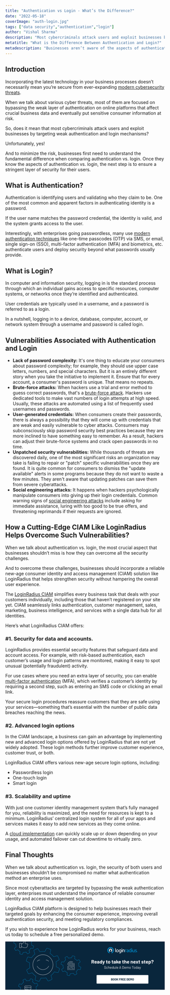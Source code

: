 ```yaml
---
title: "Authentication vs Login - What’s the Difference?"
date: "2022-05-18"
coverImage: "auth-login.jpg"
tags: ["data security","authentication","login"]
author: "Vishal Sharma"
description: "Most cybercriminals attack users and exploit businesses by targeting weak authentication and login mechanisms. Businesses first need to understand the fundamental difference between authentication and login. Once they know the aspects of authentication vs. login, the next step is to ensure a stringent layer of security for their users."
metatitle: "What is the Difference Between Authentication and Login?"
metadescription: "Businesses aren’t aware of the aspects of authentication vs. login. Here’s a good read explaining the difference between both and the importance of a CIAM."
---
```


## Introduction

Incorporating the latest technology in your business processes doesn’t necessarily mean you’re secure from ever-expanding [modern cybersecurity threats](https://www.loginradius.com/blog/identity/cybersecurity-attacks-business/). 

When we talk about various cyber threats, most of them are focused on bypassing the weak layer of authentication on online platforms that affect crucial business data and eventually put sensitive consumer information at risk. 

So, does it mean that most cybercriminals attack users and exploit businesses by targeting weak authentication and login mechanisms? 

Unfortunately, yes! 

And to minimize the risk, businesses first need to understand the fundamental difference when comparing authentication vs. login. Once they know the aspects of authentication vs. login, the next step is to ensure a stringent layer of security for their users. 

## What is Authentication?

Authentication is identifying users and validating who they claim to be. One of the most common and apparent factors in authenticating identity is a password. 

If the user name matches the password credential, the identity is valid, and the system grants access to the user.

Interestingly, with enterprises going passwordless, many use [modern authentication techniques](https://www.loginradius.com/authentication/) like one-time passcodes (OTP) via SMS, or email, single sign-on (SSO), multi-factor authentication (MFA) and biometrics, etc. authenticate users and deploy security beyond what passwords usually provide.

## What is Login? 

In computer and information security, logging in is the standard process through which an individual gains access to specific resources, computer systems, or networks once they’re identified and authenticated. 

User credentials are typically used in a username, and a password is referred to as a login. 

In a nutshell, logging in to a device, database, computer, account, or network system through a username and password is called login. 

## Vulnerabilities Associated with Authentication and Login 

* **Lack of password complexity:** It's one thing to educate your consumers about password complexity; for example, they should use upper case letters, numbers, and special characters. But it is an entirely different story when you take the initiative to implement it. Ensure that for every account, a consumer's password is unique. That means no repeats. 
* **Brute-force attacks:** When hackers use a trial and error method to guess correct passwords, that's a [brute-force attack](https://www.loginradius.com/blog/identity/brute-force-lockout/). Hackers use dedicated tools to make vast numbers of login attempts at high speed. Usually, these attacks are automated using a list of frequently used usernames and passwords.
* **User-generated credentials:** When consumers create their passwords, there is always a possibility that they will come up with credentials that are weak and easily vulnerable to cyber attacks. Consumers may subconsciously skip password security best practices because they are more inclined to have something easy to remember. As a result, hackers can adjust their brute-force systems and crack open passwords in no time.
* **Unpatched security vulnerabilities:** While thousands of threats are discovered daily, one of the most significant risks an organization may take is failing to repair or "patch" specific vulnerabilities once they are found. It is quite common for consumers to dismiss the "update available" alerts in some programs because they do not want to waste a few minutes. They aren't aware that updating patches can save them from severe cyberattacks.
* **Social engineering attacks:** It happens when hackers psychologically manipulate consumers into giving up their login credentials. Common warning signs of [social engineering attacks](https://www.loginradius.com/blog/identity/social-engineering-attacks/) include asking for immediate assistance, luring with too good to be true offers, and threatening reprimands if their requests are ignored.

## How a Cutting-Edge CIAM Like LoginRadius Helps Overcome Such Vulnerabilities?

When we talk about authentication vs. login, the most crucial aspect that businesses shouldn’t miss is how they can overcome all the security challenges. 

And to overcome these challenges, businesses should incorporate a reliable new-age consumer identity and access management (CIAM) solution like LoginRadius that helps strengthen security without hampering the overall user experience.

The [LoginRadius CIAM](https://www.loginradius.com/) simplifies every business task that deals with your customers individually, including those that haven’t registered on your site yet. CIAM seamlessly links authentication, customer management, sales, marketing, business intelligence, and services with a single data hub for all identities.

Here’s what LoginRadius CIAM offers: 

### #1.  Security for data and accounts. 

LoginRadius provides essential security features that safeguard data and account access. For example, with risk-based authentication, each customer’s usage and login patterns are monitored, making it easy to spot unusual (potentially fraudulent) activity.

For use cases where you need an extra layer of security, you can enable [multi-factor authentication](https://www.loginradius.com/blog/identity/what-is-multi-factor-authentication/) (MFA), which verifies a customer’s identity by requiring a second step, such as entering an SMS code or clicking an email link.

Your secure login procedures reassure customers that they are safe using your services—something that’s essential with the number of public data breaches reaching the news.

### #2. Advanced login options 

In the CIAM landscape, a business can gain an advantage by implementing new and advanced login options offered by LoginRadius that are not yet widely adopted. These login methods further improve customer experience, customer trust, or both.

LoginRadius CIAM offers various new-age secure login options, including: 

* Passwordless login
* One-touch login
* Smart login 

### #3. Scalability and uptime

With just one customer identity management system that’s fully managed for you, reliability is maximized, and the need for resources is kept to a minimum. LoginRadius’ centralized login system for all of your apps and services makes it easy to add new services as they come online. 

A [cloud implementation](https://www.loginradius.com/cloud-directory/) can quickly scale up or down depending on your usage, and automated failover can cut downtime to virtually zero.

## Final Thoughts 

When we talk about authentication vs. login, the security of both users and businesses shouldn’t be compromised no matter what authentication method an enterprise uses. 

Since most cyberattacks are targeted by bypassing the weak authentication layer, enterprises must understand the importance of reliable consumer identity and access management solution. 

LoginRadius CIAM platform is designed to help businesses reach their targeted goals by enhancing the consumer experience, improving overall authentication security, and meeting regulatory compliances.

If you wish to experience how LoginRadius works for your business, reach us today to schedule a free personalized demo.

[![book-a-demo-loginradius-banner](../../assets/book-a-demo-loginradius.png)](https://www.loginradius.com/book-a-demo/)